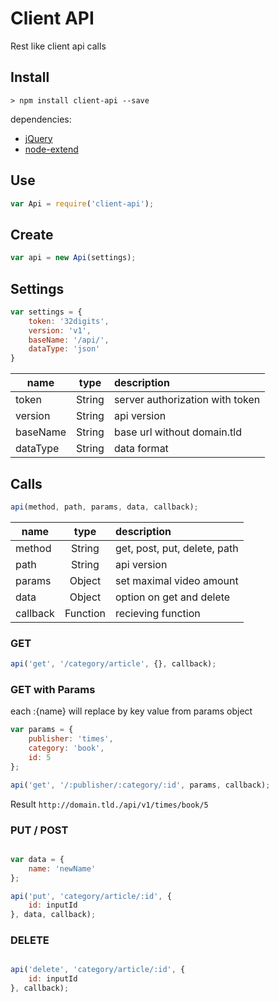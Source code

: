 # Client API

Rest like client api calls

## Install

```shell
> npm install client-api --save
```

dependencies:
 - [jQuery](https://github.com/jquery/jquery)
 - [node-extend](https://github.com/justmoon/node-extend)

## Use

```javascript
var Api = require('client-api');
```

## Create

```javascript
var api = new Api(settings);
```

## Settings

```javascript
var settings = {
    token: '32digits',
    version: 'v1',
    baseName: '/api/',
    dataType: 'json'
}
```

| name        | type           | description  |
| ------------- |:-------------:| :---------|
| token      | String | server authorization with token |
| version      | String      |   api version |
| baseName | String      |   base url without domain.tld |
| dataType | String      |    data format |

## Calls

```javascript
api(method, path, params, data, callback);
```

| name        | type           | description  |
| ------------- |:-------------:| :---------|
| method      | String | get, post, put, delete, path |
| path      | String      |   api version |
| params | Object      |   set maximal video amount |
| data | Object      |    option on get and delete |
| callback | Function  |    recieving function |

### GET
```javascript
api('get', '/category/article', {}, callback);
```

### GET with Params

each :{name} will replace by key value from params object

```javascript
var params = {
    publisher: 'times',
    category: 'book',
    id: 5
};

api('get', '/:publisher/:category/:id', params, callback);
```

Result
`http://domain.tld./api/v1/times/book/5`

### PUT / POST
```javascript

var data = {
    name: 'newName'
};

api('put', 'category/article/:id', {
    id: inputId
}, data, callback);
```

### DELETE
```javascript

api('delete', 'category/article/:id', {
    id: inputId
}, callback);
```

